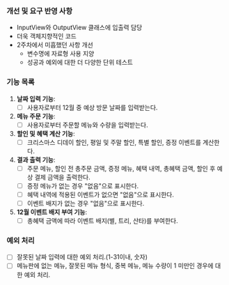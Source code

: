 ### 개선 및 요구 반영 사항 
- InputView와 OutputView 클래스에 입출력 담당
- 더욱 객체지향적인 코드
- 2주차에서 미흡했던 사항 개선
  - 변수명에 자료형 사용 지양
  - 성공과 예외에 대한 더 다양한 단위 테스트

### 기능 목록
1. **날짜 입력 기능**:
    - [ ] 사용자로부터 12월 중 예상 방문 날짜를 입력받는다.

2. **메뉴 주문 기능**:
    - [ ] 사용자로부터 주문할 메뉴와 수량을 입력받는다.

3. **할인 및 혜택 계산 기능**:
    - [ ] 크리스마스 디데이 할인, 평일 및 주말 할인, 특별 할인, 증정 이벤트를 계산한다.

4. **결과 출력 기능**:
    - [ ] 주문 메뉴, 할인 전 총주문 금액, 증정 메뉴, 혜택 내역, 총혜택 금액, 할인 후 예상 결제 금액을 출력한다.
    - [ ] 증정 메뉴가 없는 경우 "없음"으로 표시한다.
    - [ ] 혜택 내역에 적용된 이벤트가 없으면 "없음"으로 표시한다.
    - [ ] 이벤트 배지가 없는 경우 "없음"으로 표시한다.

5. **12월 이벤트 배지 부여 기능**:
    - [ ] 총혜택 금액에 따라 이벤트 배지(별, 트리, 산타)를 부여한다.

### 예외 처리
- [ ] 잘못된 날짜 입력에 대한 예외 처리.(1-31이내, 숫자)
- [ ] 메뉴판에 없는 메뉴, 잘못된 메뉴 형식, 중복 메뉴, 메뉴 수량이 1 미만인 경우에 대한 예외 처리.
